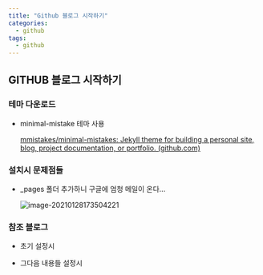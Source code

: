 ```yaml
---
title: "Github 블로그 시작하기"
categories:
  - github
tags:
  - github
---
```


## GITHUB 블로그 시작하기



### 테마 다운로드

- minimal-mistake 테마 사용 

  [mmistakes/minimal-mistakes: Jekyll theme for building a personal site, blog, project documentation, or portfolio. (github.com)](https://github.com/mmistakes/minimal-mistakes)

### 설치시 문제점들

* _pages 폴더 추가하니 구글에 엄청 메일이 온다...

  ![image-20210128173504221](C:\Users\Moon\AppData\Roaming\Typora\typora-user-images\image-20210128173504221.png)

### 참조 블로그

* 초기 설정시

  [](https://dreamgonfly.github.io/blog/jekyll-remote-theme/)

* 그다음 내용들 설정시

  [](https://imreplay.com/blogging/minimal-mistakes-%ED%85%8C%EB%A7%88%EB%A5%BC-%EC%9D%B4%EC%9A%A9%ED%95%B4-githubio-%EB%B8%94%EB%A1%9C%EA%B7%B8-%EA%B5%AC%EC%B6%95%ED%95%98%EA%B8%B0/#%ED%8F%AC%EC%8A%A4%ED%8C%85-%ED%95%98%EA%B8%B0)


